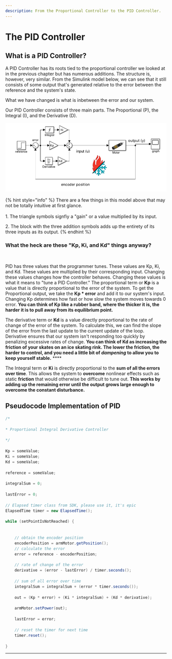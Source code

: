 ```yaml
---
description: From the Proportional Controller to the PID Controller.
---
```


# The PID Controller

## What is a PID Controller?

A PID Controller has its roots tied to the proportional controller we looked at in the previous chapter but has numerous additions. The structure is, however, very similar. From the Simulink model below, we can see that it still consists of some output that's generated relative to the error between the reference and the system's state.

What we have changed is what is inbetween the error and our system.

Our PID Controller consists of three main parts. The Proportional (P), the Integral (I), and the Derivative (D).

![Simulink Model of a PID Controller](../.gitbook/assets/screen-shot-2021-04-10-at-10.54.39-pm.png)



{% hint style="info" %}
There are a few things in this model above that may not be totally intuitive at first glance.  \
\
1\. The triangle symbols signfiy a "gain" or a value multiplied by its input.  &#x20;

2\. The block with the three addition symbols adds up the entirety of its three inputs as its output.&#x20;
{% endhint %}

&#x20;

### What the heck are these "Kp, Ki, and Kd" things anyway?

‌

PID has three values that the programmer tunes. These values are Kp, Ki, and Kd. These values are multiplied by their corresponding input.  Changing these values changes how the controller behaves. Changing these values is what it means to "tune a PID Controller." The proportional term or **Kp** is a value that is directly proportional to the error of the system. To get the Proportional output, we take the **Kp \* error** and add it to our system's input. Changing Kp determines how fast or how slow the system moves towards 0 error. **You can think of Kp like a rubber band, where the thicker it is, the harder it is to pull away from its equilibrium point.**&#x20;

The derivative term or **Kd** is a value directly proportional to the rate of change of the error of the system. To calculate this, we can find the slope of the error from the last update to the current update of the loop. Derivative ensures that our system isn't responding too quickly by penalizing excessive rates of change. **You can think of Kd as increasing the friction of your skates on an ice skating rink. The lower the friction, the harder to control, and you need a little bit of **_**dampening**_** to allow you to keep yourself stable.** ****&#x20;

The Integral term or **Ki** is directly proportional to the **sum of all the errors over time**. This allows the system to **overcome** nonlinear effects such as static **friction** that would otherwise be difficult to tune out. **This works by adding up the remaining error until the output grows large enough to overcome the constant disturbance.**&#x20;

## Pseudocode Implementation of PID&#x20;

```java
/*

* Proportional Integral Derivative Controller 

*/

Kp = someValue;
Ki = someValue;
Kd = someValue;

reference = someValue;

integralSum = 0;

lastError = 0; 

// Elapsed timer class from SDK, please use it, it's epic
ElapsedTime timer = new ElapsedTime();

while (setPointIsNotReached) {


    // obtain the encoder position 
    encoderPosition = armMotor.getPosition();
    // calculate the error 
    error = reference - encoderPosition;
    
    // rate of change of the error 
    derivative = (error - lastError) / timer.seconds();
    
    // sum of all error over time
    integralSum = integralSum + (error * timer.seconds());

    out = (Kp * error) + (Ki * integralSum) + (Kd * derivative);        
            
    armMotor.setPower(out);

    lastError = error; 
    
    // reset the timer for next time 
    timer.reset();
    
}
```

****
